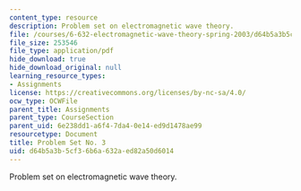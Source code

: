 ```yaml
---
content_type: resource
description: Problem set on electromagnetic wave theory.
file: /courses/6-632-electromagnetic-wave-theory-spring-2003/d64b5a3b5cf36b6a632aed82a50d6014_ps3.pdf
file_size: 253546
file_type: application/pdf
hide_download: true
hide_download_original: null
learning_resource_types:
- Assignments
license: https://creativecommons.org/licenses/by-nc-sa/4.0/
ocw_type: OCWFile
parent_title: Assignments
parent_type: CourseSection
parent_uid: 6e238dd1-a6f4-7da4-0e14-ed9d1478ae99
resourcetype: Document
title: Problem Set No. 3
uid: d64b5a3b-5cf3-6b6a-632a-ed82a50d6014
---
```

Problem set on electromagnetic wave theory.